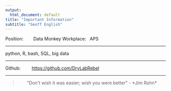 ```yaml
---
output:
  html_document: default
title: "Important Information"
subtitle: "Geoff English"
---
```


Position:&nbsp;&nbsp;&nbsp;&nbsp;&nbsp;&nbsp;&nbsp;   Data Monkey
Workplace:&nbsp;&nbsp;                          APS

---

python, R, bash, SQL, big data

---

Github:&nbsp;&nbsp;&nbsp;&nbsp;&nbsp;&nbsp;&nbsp;&nbsp;  https://github.com/DryLabRebel  

---

<blockquote style="text-align: center;">"Don't wish it was easier; wish you were better" - *Jim Rohn*</blockquote> 

